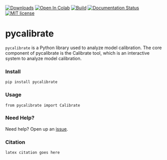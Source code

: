 [![Downloads](https://static.pepy.tech/personalized-badge/pycalibrate?period=total&units=international_system&left_color=grey&right_color=blue&left_text=Downloads)](https://pepy.tech/project/pycalibrate) [![Open In Colab](https://colab.research.google.com/assets/colab-badge.svg)](https://colab.research.google.com/...)
 [![Build](https://github.com/VIDA-NYU/pycalibrate/actions/workflows/build.yml/badge.svg)](https://github.com/VIDA-NYU/pycalibrate/actions/workflows/build.yml) [![Documentation Status](https://readthedocs.org/projects/pycalibrate/badge/?version=latest)](https://pycalibrate.readthedocs.io/en/latest/?badge=latest) [![MIT license](https://img.shields.io/badge/License-MIT-blue.svg)](https://github.com/VIDA-NYU/pycalibrate/blob/main/LICENSE)

# pycalibrate
`pycalibrate` is a Python library used to analyze model calibration. The core component of pycalibrate is the Calibrate tool, which is an interactive system to analyze model calibration.

### Install
```
pip install pycalibrate
```

### Usage
```
from pycalibrate import Calibrate
```

### Need Help?
Need help? Open up an [issue](https://github.com/VIDA-NYU/pycalibrate/issues).

### Citation

```
latex citation goes here
```
